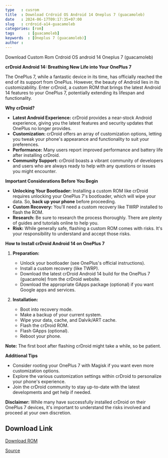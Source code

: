```yaml
---
type   : cusrom
title  : Download Crdroid OS Android 14 Oneplus 7 (guacamoleb)
date   : 2024-06-17T09:17:35+07:00
slug   : crdroid-a14-guacamoleb
categories: [rom]
tags      : [guacamoleb]
keywords  : [Oneplus 7 (guacamoleb)]
author :
---
```


Download Custom Rom Crdroid OS android 14 Oneplus 7 (guacamoleb)

**crDroid Android 14: Breathing New Life into Your OnePlus 7**

The OnePlus 7, while a fantastic device in its time, has officially reached the end of its support from OnePlus. However, the beauty of Android lies in its customizability. Enter crDroid, a custom ROM that brings the latest Android 14 features to your OnePlus 7, potentially extending its lifespan and functionality.

**Why crDroid?**

* **Latest Android Experience:** crDroid provides a near-stock Android experience, giving you the latest features and security updates that OnePlus no longer provides. 
* **Customization:** crDroid offers an array of customization options, letting you tweak your phone's appearance and functionality to suit your preferences.
* **Performance:** Many users report improved performance and battery life after installing crDroid. 
* **Community Support:** crDroid boasts a vibrant community of developers and users who are always ready to help with any questions or issues you might encounter.

**Important Considerations Before You Begin**

* **Unlocking Your Bootloader:**  Installing a custom ROM like crDroid requires unlocking your OnePlus 7's bootloader, which will wipe your data. So, **back up your phone** before proceeding.
* **Custom Recovery:** You'll need a custom recovery like TWRP installed to flash the ROM. 
* **Research:** Be sure to research the process thoroughly. There are plenty of guides and tutorials online to help you. 
* **Risk:** While generally safe, flashing a custom ROM comes with risks. It's your responsibility to understand and accept those risks.

**How to Install crDroid Android 14 on OnePlus 7**

1. **Preparation:**
   * Unlock your bootloader (see OnePlus's official instructions).
   * Install a custom recovery (like TWRP).
   * Download the latest crDroid Android 14 build for the OnePlus 7 (guacamole) from the crDroid website.
   * Download the appropriate GApps package (optional) if you want Google apps and services.

2. **Installation:**
   * Boot into recovery mode.
   * Make a backup of your current system.
   * Wipe your data, cache, and Dalvik/ART cache.
   * Flash the crDroid ROM.
   * Flash GApps (optional).
   * Reboot your phone.

**Note:** The first boot after flashing crDroid might take a while, so be patient.

**Additional Tips**

* Consider rooting your OnePlus 7 with Magisk if you want even more customization options.
* Explore the various customization settings within crDroid to personalize your phone's experience.
* Join the crDroid community to stay up-to-date with the latest developments and get help if needed.

**Disclaimer:** While many have successfully installed crDroid on their OnePlus 7 devices, it's important to understand the risks involved and proceed at your own discretion.


## Download Link
[Download ROM](https://sourceforge.net/projects/crdroid/files/guacamoleb/10.x/)

[Source](https://crdroid.net/guacamoleb/6)
